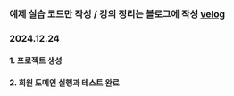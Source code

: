 ### 예제 실습 코드만 작성 / 강의 정리는 블로그에 작성 <a href="https://velog.io/@changi_gg/posts">velog</a>
### 2024.12.24
#### 1. 프로젝트 생성
#### 2. 회원 도메인 실행과 테스트 완료 
